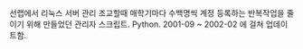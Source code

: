 선랩에서 리눅스 서버 관리 조교할때 매학기마다 수백명씩 계정 등록하는 반복작업을 줄이기 위해 만들었던 관리자 스크립트. Python. 2001-09 ~ 2002-02 에 걸쳐 업데이트함.
